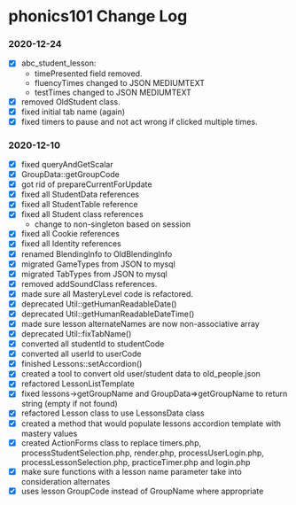 # phonics101 Change Log
### 2020-12-24
*[x] abc_student_lesson: 
    * timePresented field removed.
    * fluencyTimes changed to JSON MEDIUMTEXT
    * testTimes changed to JSON MEDIUMTEXT
*[x] removed OldStudent class.
*[x] fixed initial tab name (again)
*[x] fixed timers to pause and not act wrong if clicked multiple times.

### 2020-12-10
*[x] fixed queryAndGetScalar
*[x] GroupData::getGroupCode 
*[x] got rid of prepareCurrentForUpdate
*[x] fixed all StudentData references
*[x] fixed all StudentTable reference 
*[x] fixed all Student class references
  * change to non-singleton based on session
*[x] fixed all Cookie references
*[x] fixed all Identity references
*[x] renamed BlendingInfo to OldBlendingInfo
*[x] migrated GameTypes from JSON to mysql
*[x] migrated TabTypes from JSON to mysql
*[x] removed addSoundClass references.
*[x] made sure all MasteryLevel code is refactored.
*[x] deprecated Util::getHumanReadableDate()
*[x] deprecated Util::getHumanReadableDateTime()
*[x] made sure lesson alternateNames are now non-associative array
*[x] deprecated Util::fixTabName()
*[x] converted all studentId to studentCode
*[x] converted all userId to userCode
*[x] finished Lessons::setAccordion()
*[x] created a tool to convert old user/student data to old_people.json
*[x] refactored LessonListTemplate
*[x] fixed lessons->getGroupName and GroupData=>getGroupName to return string (empty if not found)
*[x] refactored Lesson class to use LessonsData class
*[x] created a method that would populate lessons accordion template with mastery values
*[x] created ActionForms class to replace timers.php, processStudentSelection.php, render.php, processUserLogin.php, processLessonSelection.php, practiceTimer.php and login.php
*[x] make sure functions with a lesson name parameter take into consideration alternates
*[x] uses lesson GroupCode instead of GroupName where appropriate
